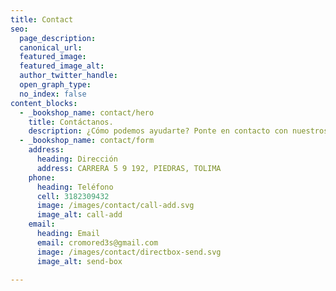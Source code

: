 ```yaml
---
title: Contact
seo:
  page_description:
  canonical_url:
  featured_image:
  featured_image_alt:
  author_twitter_handle:
  open_graph_type:
  no_index: false
content_blocks:
  - _bookshop_name: contact/hero
    title: Contáctanos.
    description: ¿Cómo podemos ayudarte? Ponte en contacto con nuestros expertos.
  - _bookshop_name: contact/form
    address:
      heading: Dirección 
      address: CARRERA 5 9 192, PIEDRAS, TOLIMA
    phone:
      heading: Teléfono
      cell: 3182309432
      image: /images/contact/call-add.svg
      image_alt: call-add
    email:
      heading: Email
      email: cromored3s@gmail.com
      image: /images/contact/directbox-send.svg
      image_alt: send-box
    
---
```

